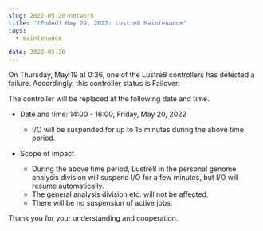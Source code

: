 ```yaml
---
slug: 2022-05-20-network
title: "(Ended) May 20, 2022: Lustre8 Maintenance"
tags:
  - maintenance

date: 2022-05-20
---
```



<!-- truncate -->


On Thursday, May 19 at 0:36, one of the Lustre8 controllers has detected a failure.
Accordingly, this controller status is Failover.

The controller will be replaced at the following date and time.

- Date and time: 14:00 - 16:00, Friday, May 20, 2022 
    - I/O will be suspended for up to 15 minutes during the above time period.


- Scope of impact
    - During the above time period, Lustre8 in the personal genome analysis division will suspend I/O for a few minutes, but I/O will resume automatically.
    - The general analysis division etc. will not be affected.
    - There will be no suspension of active jobs.


Thank you for your understanding and cooperation.